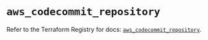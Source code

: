 # `aws_codecommit_repository`

Refer to the Terraform Registry for docs: [`aws_codecommit_repository`](https://registry.terraform.io/providers/hashicorp/aws/5.32.1/docs/resources/codecommit_repository).
